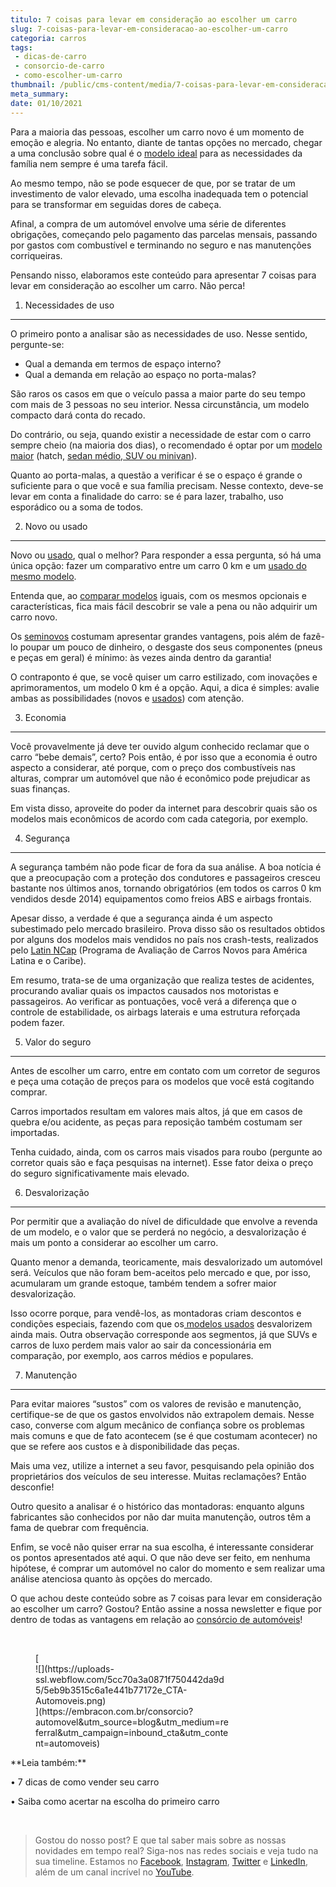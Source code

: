 ```yaml
---
titulo: 7 coisas para levar em consideração ao escolher um carro
slug: 7-coisas-para-levar-em-consideracao-ao-escolher-um-carro
categoria: carros
tags:
 - dicas-de-carro
 - consorcio-de-carro
 - como-escolher-um-carro
thumbnail: /public/cms-content/media/7-coisas-para-levar-em-consideracao-ao-escolher-um-carro.jpg
meta_summary: 
date: 01/10/2021
---
```

Para a maioria das pessoas, escolher um carro novo é um momento de emoção e alegria. No entanto, diante de tantas opções no mercado, chegar a uma conclusão sobre qual é o [modelo ideal](https://www.embracon.com.br/blog/carro-ideal-para-familia) para as necessidades da família nem sempre é uma tarefa fácil.

Ao mesmo tempo, não se pode esquecer de que, por se tratar de um investimento de valor elevado, uma escolha inadequada tem o potencial para se transformar em seguidas dores de cabeça.

Afinal, a compra de um automóvel envolve uma série de diferentes obrigações, começando pelo pagamento das parcelas mensais, passando por gastos com combustível e terminando no seguro e nas manutenções corriqueiras.

Pensando nisso, elaboramos este conteúdo para apresentar 7 coisas para levar em consideração ao escolher um carro. Não perca!

1. Necessidades de uso
----------------------

O primeiro ponto a analisar são as necessidades de uso. Nesse sentido, pergunte-se:

- Qual a demanda em termos de espaço interno?
- Qual a demanda em relação ao espaço no porta-malas?

São raros os casos em que o veículo passa a maior parte do seu tempo com mais de 3 pessoas no seu interior. Nessa circunstância, um modelo compacto dará conta do recado.

Do contrário, ou seja, quando existir a necessidade de estar com o carro sempre cheio (na maioria dos dias), o recomendado é optar por um [modelo maior](https://www.embracon.com.br/blog/hatch-ou-sedan-diferencas) (hatch, [sedan médio, SUV ou minivan](https://www.embracon.com.br/blog/sedan-ou-suv-qual-e-o-melhor-modelo)).

Quanto ao porta-malas, a questão a verificar é se o espaço é grande o suficiente para o que você e sua família precisam. Nesse contexto, deve-se levar em conta a finalidade do carro: se é para lazer, trabalho, uso esporádico ou a soma de todos.

2. Novo ou usado
----------------

Novo ou [usado](https://www.embracon.com.br/blog/comprar-carro-usado-com-a-carta-de-credito-do-consorcio), qual o melhor? Para responder a essa pergunta, só há uma única opção: fazer um comparativo entre um carro 0 km e um [usado do mesmo modelo](https://www.embracon.com.br/blog/consorcio-de-carros-usados-vale-a-pena).

Entenda que, ao [comparar modelos](https://www.embracon.com.br/blog/sedan-ou-suv-qual-e-o-melhor-modelo) iguais, com os mesmos opcionais e características, fica mais fácil descobrir se vale a pena ou não adquirir um carro novo.

Os [seminovos](https://www.embracon.com.br/blog/carro-zero-ou-seminovo) costumam apresentar grandes vantagens, pois além de fazê-lo poupar um pouco de dinheiro, o desgaste dos seus componentes (pneus e peças em geral) é mínimo: às vezes ainda dentro da garantia!

O contraponto é que, se você quiser um carro estilizado, com inovações e aprimoramentos, um modelo 0 km é a opção. Aqui, a dica é simples: avalie ambas as possibilidades (novos e [usados](https://www.embracon.com.br/blog/consorcio-de-carros-usados-vale-a-pena)) com atenção.

3. Economia
-----------

Você provavelmente já deve ter ouvido algum conhecido reclamar que o carro “bebe demais”, certo? Pois então, é por isso que a economia é outro aspecto a considerar, até porque, com o preço dos combustíveis nas alturas, comprar um automóvel que não é econômico pode prejudicar as suas finanças.

Em vista disso, aproveite do poder da internet para descobrir quais são os modelos mais econômicos de acordo com cada categoria, por exemplo.

4. Segurança
------------

A segurança também não pode ficar de fora da sua análise. A boa notícia é que a preocupação com a proteção dos condutores e passageiros cresceu bastante nos últimos anos, tornando obrigatórios (em todos os carros 0 km vendidos desde 2014) equipamentos como freios ABS e airbags frontais.

Apesar disso, a verdade é que a segurança ainda é um aspecto subestimado pelo mercado brasileiro. Prova disso são os resultados obtidos por alguns dos modelos mais vendidos no país nos crash-tests, realizados pelo [Latin NCap](http://www.latinncap.com/po/resultados) (Programa de Avaliação de Carros Novos para América Latina e o Caribe).

Em resumo, trata-se de uma organização que realiza testes de acidentes, procurando avaliar quais os impactos causados nos motoristas e passageiros. Ao verificar as pontuações, você verá a diferença que o controle de estabilidade, os airbags laterais e uma estrutura reforçada podem fazer.

5. Valor do seguro
------------------

Antes de escolher um carro, entre em contato com um corretor de seguros e peça uma cotação de preços para os modelos que você está cogitando comprar.

Carros importados resultam em valores mais altos, já que em casos de quebra e/ou acidente, as peças para reposição também costumam ser importadas.

Tenha cuidado, ainda, com os carros mais visados para roubo (pergunte ao corretor quais são e faça pesquisas na internet). Esse fator deixa o preço do seguro significativamente mais elevado.

6. Desvalorização
-----------------

Por permitir que a avaliação do nível de dificuldade que envolve a revenda de um modelo, e o valor que se perderá no negócio, a desvalorização é mais um ponto a considerar ao escolher um carro.

Quanto menor a demanda, teoricamente, mais desvalorizado um automóvel será. Veículos que não foram bem-aceitos pelo mercado e que, por isso, acumularam um grande estoque, também tendem a sofrer maior desvalorização.

Isso ocorre porque, para vendê-los, as montadoras criam descontos e condições especiais, fazendo com que os[ modelos usados](https://www.embracon.com.br/blog/consorcio-de-carros-usados-vale-a-pena) desvalorizem ainda mais. Outra observação corresponde aos segmentos, já que SUVs e carros de luxo perdem mais valor ao sair da concessionária em comparação, por exemplo, aos carros médios e populares.

7. Manutenção
-------------

Para evitar maiores “sustos” com os valores de revisão e manutenção, certifique-se de que os gastos envolvidos não extrapolem demais. Nesse caso, converse com algum mecânico de confiança sobre os problemas mais comuns e que de fato acontecem (se é que costumam acontecer) no que se refere aos custos e à disponibilidade das peças.

Mais uma vez, utilize a internet a seu favor, pesquisando pela opinião dos proprietários dos veículos de seu interesse. Muitas reclamações? Então desconfie!

Outro quesito a analisar é o histórico das montadoras: enquanto alguns fabricantes são conhecidos por não dar muita manutenção, outros têm a fama de quebrar com frequência.

Enfim, se você não quiser errar na sua escolha, é interessante considerar os pontos apresentados até aqui. O que não deve ser feito, em nenhuma hipótese, é comprar um automóvel no calor do momento e sem realizar uma análise atenciosa quanto às opções do mercado.

O que achou deste conteúdo sobre as 7 coisas para levar em consideração ao escolher um carro? Gostou? Então assine a nossa newsletter e fique por dentro de todas as vantagens em relação ao [consórcio de automóveis](https://www.embracon.com.br/consorcio-de-carros)!

‍

<figure class="w-richtext-figure-type-image w-richtext-align-center" style="max-width:310px">[<div>![](https://uploads-ssl.webflow.com/5cc70a3a0871f750442da9d5/5eb9b3515c6a1e441b77172e_CTA-Automoveis.png)</div>](https://embracon.com.br/consorcio?automovel&utm_source=blog&utm_medium=referral&utm_campaign=inbound_cta&utm_content=automoveis)</figure>**Leia também:**

**‍**• 7 dicas de como vender seu carro

• Saiba como acertar na escolha do primeiro carro

‍

> Gostou do nosso post? E que tal saber mais sobre as nossas novidades em tempo real? Siga-nos nas redes sociais e veja tudo na sua timeline. Estamos no [Facebook](https://www.facebook.com/embracon/), [Instagram](https://www.instagram.com/embraconoficial/), [Twitter](https://twitter.com/embracon) e [LinkedIn](https://www.linkedin.com/company/1018875/), além de um canal incrível no [YouTube](https://www.youtube.com/channel/UCL-Y0mv9zc73Iek48NLUBzQ).

‍
